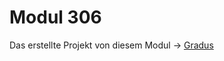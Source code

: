 # Modul 306

Das erstellte Projekt von diesem Modul -> [Gradus](https://github.com/mirioeggmann/iet-gibb-gradus)
